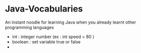 # Java-Vocabularies
An instant noodle for learning Java when you already learnt other programming languages 

  - int : integer number (ex : int speed = 80 )
  - boolean : set variable true or false
  - 

